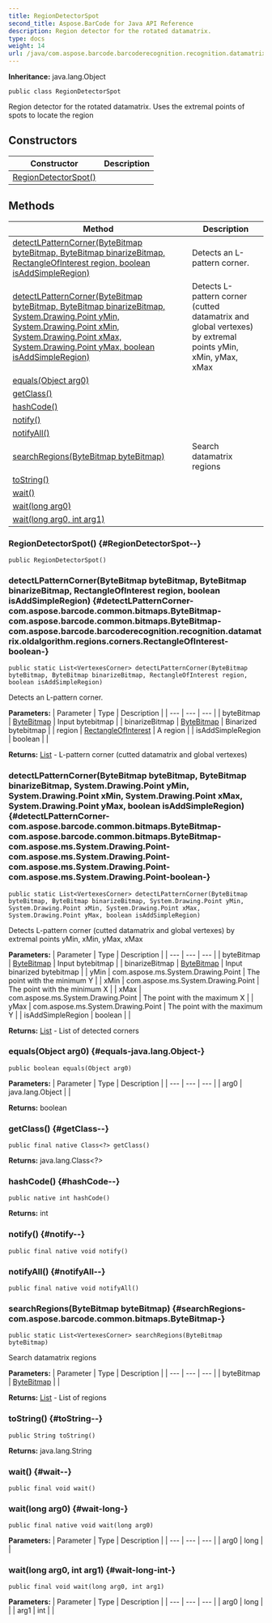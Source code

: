 ```yaml
---
title: RegionDetectorSpot
second_title: Aspose.BarCode for Java API Reference
description: Region detector for the rotated datamatrix.
type: docs
weight: 14
url: /java/com.aspose.barcode.barcoderecognition.recognition.datamatrix.oldalgorithm.regions/regiondetectorspot/
---
```

**Inheritance:**
java.lang.Object
```
public class RegionDetectorSpot
```

Region detector for the rotated datamatrix. Uses the extremal points of spots to locate the region
## Constructors

| Constructor | Description |
| --- | --- |
| [RegionDetectorSpot()](#RegionDetectorSpot--) |  |
## Methods

| Method | Description |
| --- | --- |
| [detectLPatternCorner(ByteBitmap byteBitmap, ByteBitmap binarizeBitmap, RectangleOfInterest region, boolean isAddSimpleRegion)](#detectLPatternCorner-com.aspose.barcode.common.bitmaps.ByteBitmap-com.aspose.barcode.common.bitmaps.ByteBitmap-com.aspose.barcode.barcoderecognition.recognition.datamatrix.oldalgorithm.regions.corners.RectangleOfInterest-boolean-) | Detects an L-pattern corner. |
| [detectLPatternCorner(ByteBitmap byteBitmap, ByteBitmap binarizeBitmap, System.Drawing.Point yMin, System.Drawing.Point xMin, System.Drawing.Point xMax, System.Drawing.Point yMax, boolean isAddSimpleRegion)](#detectLPatternCorner-com.aspose.barcode.common.bitmaps.ByteBitmap-com.aspose.barcode.common.bitmaps.ByteBitmap-com.aspose.ms.System.Drawing.Point-com.aspose.ms.System.Drawing.Point-com.aspose.ms.System.Drawing.Point-com.aspose.ms.System.Drawing.Point-boolean-) | Detects L-pattern corner (cutted datamatrix and global vertexes) by extremal points yMin, xMin, yMax, xMax |
| [equals(Object arg0)](#equals-java.lang.Object-) |  |
| [getClass()](#getClass--) |  |
| [hashCode()](#hashCode--) |  |
| [notify()](#notify--) |  |
| [notifyAll()](#notifyAll--) |  |
| [searchRegions(ByteBitmap byteBitmap)](#searchRegions-com.aspose.barcode.common.bitmaps.ByteBitmap-) | Search datamatrix regions |
| [toString()](#toString--) |  |
| [wait()](#wait--) |  |
| [wait(long arg0)](#wait-long-) |  |
| [wait(long arg0, int arg1)](#wait-long-int-) |  |
### RegionDetectorSpot() {#RegionDetectorSpot--}
```
public RegionDetectorSpot()
```


### detectLPatternCorner(ByteBitmap byteBitmap, ByteBitmap binarizeBitmap, RectangleOfInterest region, boolean isAddSimpleRegion) {#detectLPatternCorner-com.aspose.barcode.common.bitmaps.ByteBitmap-com.aspose.barcode.common.bitmaps.ByteBitmap-com.aspose.barcode.barcoderecognition.recognition.datamatrix.oldalgorithm.regions.corners.RectangleOfInterest-boolean-}
```
public static List<VertexesCorner> detectLPatternCorner(ByteBitmap byteBitmap, ByteBitmap binarizeBitmap, RectangleOfInterest region, boolean isAddSimpleRegion)
```


Detects an L-pattern corner.

**Parameters:**
| Parameter | Type | Description |
| --- | --- | --- |
| byteBitmap | [ByteBitmap](../../com.aspose.barcode.common.bitmaps/bytebitmap) | Input bytebitmap |
| binarizeBitmap | [ByteBitmap](../../com.aspose.barcode.common.bitmaps/bytebitmap) | Binarized bytebitmap |
| region | [RectangleOfInterest](../../com.aspose.barcode.barcoderecognition.recognition.datamatrix.oldalgorithm.regions.corners/rectangleofinterest) | A region |
| isAddSimpleRegion | boolean |  |

**Returns:**
[List](../../java.util/list) - L-pattern corner (cutted datamatrix and global vertexes)
### detectLPatternCorner(ByteBitmap byteBitmap, ByteBitmap binarizeBitmap, System.Drawing.Point yMin, System.Drawing.Point xMin, System.Drawing.Point xMax, System.Drawing.Point yMax, boolean isAddSimpleRegion) {#detectLPatternCorner-com.aspose.barcode.common.bitmaps.ByteBitmap-com.aspose.barcode.common.bitmaps.ByteBitmap-com.aspose.ms.System.Drawing.Point-com.aspose.ms.System.Drawing.Point-com.aspose.ms.System.Drawing.Point-com.aspose.ms.System.Drawing.Point-boolean-}
```
public static List<VertexesCorner> detectLPatternCorner(ByteBitmap byteBitmap, ByteBitmap binarizeBitmap, System.Drawing.Point yMin, System.Drawing.Point xMin, System.Drawing.Point xMax, System.Drawing.Point yMax, boolean isAddSimpleRegion)
```


Detects L-pattern corner (cutted datamatrix and global vertexes) by extremal points yMin, xMin, yMax, xMax

**Parameters:**
| Parameter | Type | Description |
| --- | --- | --- |
| byteBitmap | [ByteBitmap](../../com.aspose.barcode.common.bitmaps/bytebitmap) | Input bytebitmap |
| binarizeBitmap | [ByteBitmap](../../com.aspose.barcode.common.bitmaps/bytebitmap) | Input binarized bytebitmap |
| yMin | com.aspose.ms.System.Drawing.Point | The point with the minimum Y |
| xMin | com.aspose.ms.System.Drawing.Point | The point with the minimum X |
| xMax | com.aspose.ms.System.Drawing.Point | The point with the maximum X |
| yMax | com.aspose.ms.System.Drawing.Point | The point with the maximum Y |
| isAddSimpleRegion | boolean |  |

**Returns:**
[List](../../java.util/list) - List of detected corners
### equals(Object arg0) {#equals-java.lang.Object-}
```
public boolean equals(Object arg0)
```




**Parameters:**
| Parameter | Type | Description |
| --- | --- | --- |
| arg0 | java.lang.Object |  |

**Returns:**
boolean
### getClass() {#getClass--}
```
public final native Class<?> getClass()
```




**Returns:**
java.lang.Class<?>
### hashCode() {#hashCode--}
```
public native int hashCode()
```




**Returns:**
int
### notify() {#notify--}
```
public final native void notify()
```




### notifyAll() {#notifyAll--}
```
public final native void notifyAll()
```




### searchRegions(ByteBitmap byteBitmap) {#searchRegions-com.aspose.barcode.common.bitmaps.ByteBitmap-}
```
public static List<VertexesCorner> searchRegions(ByteBitmap byteBitmap)
```


Search datamatrix regions

**Parameters:**
| Parameter | Type | Description |
| --- | --- | --- |
| byteBitmap | [ByteBitmap](../../com.aspose.barcode.common.bitmaps/bytebitmap) |  |

**Returns:**
[List](../../java.util/list) - List of regions
### toString() {#toString--}
```
public String toString()
```




**Returns:**
java.lang.String
### wait() {#wait--}
```
public final void wait()
```




### wait(long arg0) {#wait-long-}
```
public final native void wait(long arg0)
```




**Parameters:**
| Parameter | Type | Description |
| --- | --- | --- |
| arg0 | long |  |

### wait(long arg0, int arg1) {#wait-long-int-}
```
public final void wait(long arg0, int arg1)
```




**Parameters:**
| Parameter | Type | Description |
| --- | --- | --- |
| arg0 | long |  |
| arg1 | int |  |

